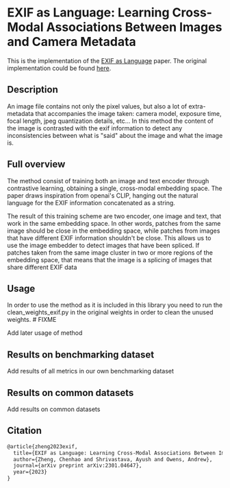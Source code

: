 # EXIF as Language: Learning Cross-Modal Associations Between Images and Camera Metadata

This is the implementation of the [EXIF as Language](https://arxiv.org/pdf/2301.04647.pdf) paper. The original implementation could be found [here](https://github.com/hellomuffin/exif-as-language).

## Description

An image file contains not only the pixel values, but also a lot of extra-metadata that accompanies the image taken: camera model, exposure time, focal length, jpeg quantization details, etc... In this method the content of the image is contrasted with the exif information to detect any inconsistencies between what is "said" about the image and what the image is.

## Full overview

The method consist of training both an image and text encoder through contrastive learning, obtaining a single, cross-modal embedding space. The paper draws inspiration from openai's CLIP, hanging out the natural language for the EXIF information concatenated as a string. 

The result of this training scheme are two encoder, one image and text, that work in the same embedding space. In other words, patches from the same image should be close in the embedding space, while patches from  images that have different EXIF information shouldn't be close. This allows us to use the image embedder to detect images that have been spliced. If patches taken from the same image cluster in two or more regions of the embedding space, that means that the image is a splicing of images that share different EXIF data

## Usage

In order to use the method as it is included in this library you need to run the clean_weights_exif.py in the original weights in order to clean the unused weights. # FIXME

Add later usage of method 

## Results on benchmarking dataset

Add results of all metrics in our own benchmarking dataset

## Results on common datasets

Add results on common datasets 

## Citation

```tex
@article{zheng2023exif,
  title={EXIF as Language: Learning Cross-Modal Associations Between Images and Camera Metadata},
  author={Zheng, Chenhao and Shrivastava, Ayush and Owens, Andrew},
  journal={arXiv preprint arXiv:2301.04647},
  year={2023}
}
```
